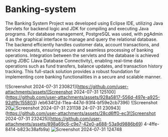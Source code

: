 # Banking-system

The Banking System Project was developed using Eclipse IDE, utilizing Java Servlets for backend logic and JDK for compiling and executing Java programs. For database management, PostgreSQL was used, with pgAdmin 4 as the graphical interface to manage and query the relational database. The backend efficiently handles customer data, account transactions, and service requests, ensuring secure and seamless processing of banking operations. Integration between the servlets and the database is achieved using JDBC (Java Database Connectivity), enabling real-time data operations such as fund transfers, balance updates, and transaction history tracking. This full-stack solution provides a robust foundation for implementing core banking functionalities in a secure and scalable manner.

![Screenshot 2024-07-31 230821](https://github.com/user-attachments/assets![Screenshot 2024-07-31 125100](https://github.com/user-attachments/assets/928a5817-556d-497e-a925-92df9c155803)
/eb634f2d-11ea-447d-93f4-bf59e2cb7396)
![Screenshot 20![Screenshot 2024-07-31 231138](https://github.com/user-attachments/assets/f0e1c68d-d78c-42d5-970f-f7eeb0966125)
24-07-31 230943](https://github.com/user-attachments/assets/28cd6ff0-ec3![Screenshot 2024-07-31 232425](https://github.com/user-attachments/assets/898a69c6-c9e7-42e0-a688-53a9d9886b69)
4-4ffe-8414-b823c38afb9a)
![Screenshot 2024-07-31 124748](https://github.com/user-attachments/assets/59793da3-cfae-43a7-a8b1-6ddd7f8cf978)
